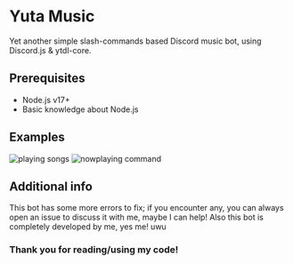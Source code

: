 # Yuta Music
Yet another simple slash-commands based Discord music bot, using Discord.js & ytdl-core.

## Prerequisites
- Node.js v17+
- Basic knowledge about Node.js

## Examples
![playing songs](https://media.discordapp.net/attachments/1052930175777636392/1052930219503267850/Screenshot_2022-12-15-17-45-36-72_572064f74bd5f9fa804b05334aa4f912.jpg)
![nowplaying command](https://media.discordapp.net/attachments/1052930175777636392/1052930219306131548/Screenshot_2022-12-15-17-46-34-09_572064f74bd5f9fa804b05334aa4f912.jpg)

## Additional info
This bot has some more errors to fix; if you encounter any, you can always open an issue to discuss it with me, maybe I can help!
Also this bot is completely developed by me, yes me! uwu

### Thank you for reading/using my code!
